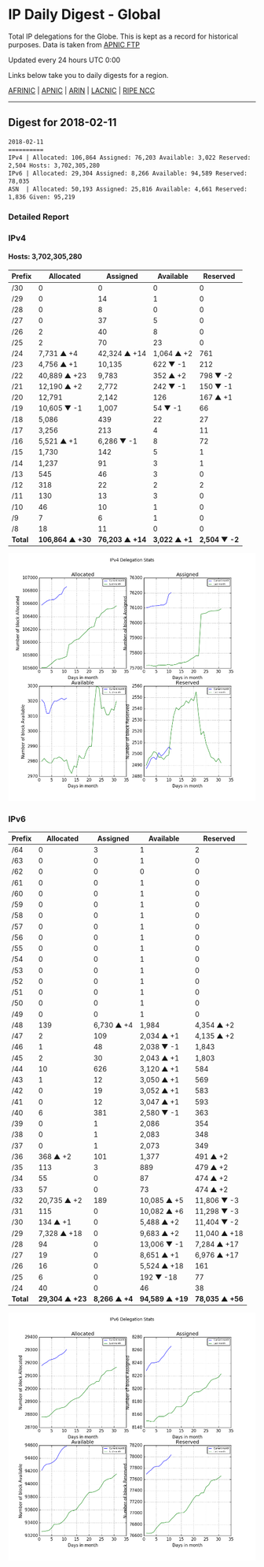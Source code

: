 # IP Daily Digest - Global

Total IP delegations for the Globe. This is kept as a record for historical purposes. Data is taken from [APNIC FTP](https://ftp.apnic.net/)

Updated every 24 hours UTC 0:00

Links below take you to daily digests for a region.

[AFRINIC](./archives/AFRINIC/) | [APNIC](./archives/APNIC/) | [ARIN](./archives/ARIN/) | [LACNIC](./archives/LACNIC/) | [RIPE NCC](./archives/RIPE_NCC/)

---

## Digest for 2018-02-11
```
2018-02-11
==========
IPv4 | Allocated: 106,864 Assigned: 76,203 Available: 3,022 Reserved: 2,504 Hosts: 3,702,305,280
IPv6 | Allocated: 29,304 Assigned: 8,266 Available: 94,589 Reserved: 78,035
ASN  | Allocated: 50,193 Assigned: 25,816 Available: 4,661 Reserved: 1,836 Given: 95,219
```

### Detailed Report

### IPv4

#### Hosts: **3,702,305,280**

| Prefix | Allocated | Assigned | Available | Reserved |
| ----- | ----- | ----- | ----- | ----- |
| /30 | 0 | 0 | 0 | 0 |
| /29 | 0 | 14 | 1 | 0 |
| /28 | 0 | 8 | 0 | 0 |
| /27 | 0 | 37 | 5 | 0 |
| /26 | 2 | 40 | 8 | 0 |
| /25 | 2 | 70 | 23 | 0 |
| /24 | 7,731 ▲ +4 | 42,324 ▲ +14 | 1,064 ▲ +2 | 761 |
| /23 | 4,756 ▲ +1 | 10,135 | 622 ▼ -1 | 212 |
| /22 | 40,889 ▲ +23 | 9,783 | 352 ▲ +2 | 798 ▼ -2 |
| /21 | 12,190 ▲ +2 | 2,772 | 242 ▼ -1 | 150 ▼ -1 |
| /20 | 12,791 | 2,142 | 126 | 167 ▲ +1 |
| /19 | 10,605 ▼ -1 | 1,007 | 54 ▼ -1 | 66 |
| /18 | 5,086 | 439 | 22 | 27 |
| /17 | 3,256 | 213 | 4 | 11 |
| /16 | 5,521 ▲ +1 | 6,286 ▼ -1 | 8 | 72 |
| /15 | 1,730 | 142 | 5 | 1 |
| /14 | 1,237 | 91 | 3 | 1 |
| /13 | 545 | 46 | 3 | 0 |
| /12 | 318 | 22 | 2 | 2 |
| /11 | 130 | 13 | 3 | 0 |
| /10 | 46 | 10 | 1 | 0 |
| /9 | 7 | 6 | 1 | 0 |
| /8 | 18 | 11 | 0 | 0 |
| **Total** | **106,864 ▲ +30** | **76,203 ▲ +14** | **3,022 ▲ +1** | **2,504 ▼ -2** |

![ipv4-stats](ipv4-figure.png)

### IPv6

| Prefix | Allocated | Assigned | Available | Reserved |
| ----- | ----- | ----- | ----- | ----- |
| /64 | 0 | 3 | 1 | 2 |
| /63 | 0 | 0 | 1 | 0 |
| /62 | 0 | 0 | 0 | 0 |
| /61 | 0 | 0 | 1 | 0 |
| /60 | 0 | 0 | 1 | 0 |
| /59 | 0 | 0 | 1 | 0 |
| /58 | 0 | 0 | 1 | 0 |
| /57 | 0 | 0 | 1 | 0 |
| /56 | 0 | 0 | 1 | 0 |
| /55 | 0 | 0 | 1 | 0 |
| /54 | 0 | 0 | 1 | 0 |
| /53 | 0 | 0 | 1 | 0 |
| /52 | 0 | 0 | 1 | 0 |
| /51 | 0 | 0 | 1 | 0 |
| /50 | 0 | 0 | 1 | 0 |
| /49 | 0 | 0 | 1 | 0 |
| /48 | 139 | 6,730 ▲ +4 | 1,984 | 4,354 ▲ +2 |
| /47 | 2 | 109 | 2,034 ▲ +1 | 4,135 ▲ +2 |
| /46 | 1 | 48 | 2,038 ▼ -1 | 1,843 |
| /45 | 2 | 30 | 2,043 ▲ +1 | 1,803 |
| /44 | 10 | 626 | 3,120 ▲ +1 | 584 |
| /43 | 1 | 12 | 3,050 ▲ +1 | 569 |
| /42 | 0 | 19 | 3,052 ▲ +1 | 583 |
| /41 | 0 | 12 | 3,047 ▲ +1 | 593 |
| /40 | 6 | 381 | 2,580 ▼ -1 | 363 |
| /39 | 0 | 1 | 2,086 | 354 |
| /38 | 0 | 1 | 2,083 | 348 |
| /37 | 0 | 1 | 2,073 | 349 |
| /36 | 368 ▲ +2 | 101 | 1,377 | 491 ▲ +2 |
| /35 | 113 | 3 | 889 | 479 ▲ +2 |
| /34 | 55 | 0 | 87 | 474 ▲ +2 |
| /33 | 57 | 0 | 73 | 474 ▲ +2 |
| /32 | 20,735 ▲ +2 | 189 | 10,085 ▲ +5 | 11,806 ▼ -3 |
| /31 | 115 | 0 | 10,082 ▲ +6 | 11,298 ▼ -3 |
| /30 | 134 ▲ +1 | 0 | 5,488 ▲ +2 | 11,404 ▼ -2 |
| /29 | 7,328 ▲ +18 | 0 | 9,683 ▲ +2 | 11,040 ▲ +18 |
| /28 | 94 | 0 | 13,006 ▼ -1 | 7,284 ▲ +17 |
| /27 | 19 | 0 | 8,651 ▲ +1 | 6,976 ▲ +17 |
| /26 | 16 | 0 | 5,524 ▲ +18 | 161 |
| /25 | 6 | 0 | 192 ▼ -18 | 77 |
| /24 | 40 | 0 | 46 | 38 |
| **Total** | **29,304 ▲ +23** | **8,266 ▲ +4** | **94,589 ▲ +19** | **78,035 ▲ +56** |

![ipv6-stats](ipv6-figure.png)